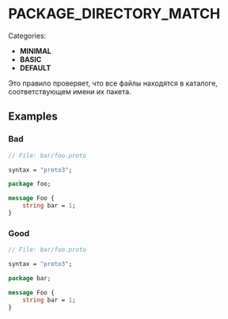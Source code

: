 # PACKAGE_DIRECTORY_MATCH

Categories:
- **MINIMAL**
- **BASIC**
- **DEFAULT**

Это правило проверяет, что все файлы находятся в каталоге, соответствующем имени их пакета.

## Examples

### Bad

```proto
// File: bar/foo.proto

syntax = "proto3";

package foo;

message Foo {
    string bar = 1;
}

```

### Good

```proto
// File: bar/foo.proto

syntax = "proto3";

package bar;

message Foo {
    string bar = 1;
}
```
